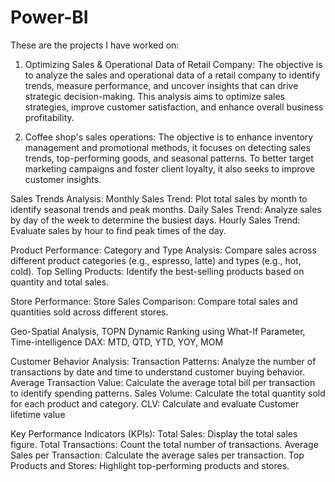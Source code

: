 # Power-BI
These are the projects I have worked on:
1. Optimizing Sales & Operational Data of Retail Company: The objective is to analyze the sales and operational data of a retail company to identify trends, 
measure performance, and uncover insights that can drive strategic decision-making. This analysis aims to optimize sales strategies, improve customer satisfaction, and enhance overall 
business profitability.

2. Coffee shop's sales operations: The objective is to enhance inventory management and promotional methods, it focuses on detecting sales trends, top-performing goods, and seasonal patterns. To better target marketing campaigns and foster client loyalty, it also seeks to improve customer insights.
 
Sales Trends Analysis:
Monthly Sales Trend: Plot total sales by month to identify seasonal trends and peak months.
Daily Sales Trend: Analyze sales by day of the week to determine the busiest days.
Hourly Sales Trend: Evaluate sales by hour to find peak times of the day.

Product Performance:
Category and Type Analysis: Compare sales across different product categories (e.g., espresso, latte) and types (e.g., hot, cold).
Top Selling Products: Identify the best-selling products based on quantity and total sales.

Store Performance:
Store Sales Comparison: Compare total sales and quantities sold across different stores.

Geo-Spatial Analysis,
TOPN Dynamic Ranking using What-If Parameter,
Time-intelligence DAX: MTD, QTD, YTD, YOY, MOM

Customer Behavior Analysis:
Transaction Patterns: Analyze the number of transactions by date and time to understand customer buying behavior.
Average Transaction Value: Calculate the average total bill per transaction to identify spending patterns.
Sales Volume: Calculate the total quantity sold for each product and category.
CLV: Calculate and evaluate Customer lifetime value

Key Performance Indicators (KPIs):
Total Sales: Display the total sales figure.
Total Transactions: Count the total number of transactions.
Average Sales per Transaction: Calculate the average sales per transaction.
Top Products and Stores: Highlight top-performing products and stores.
